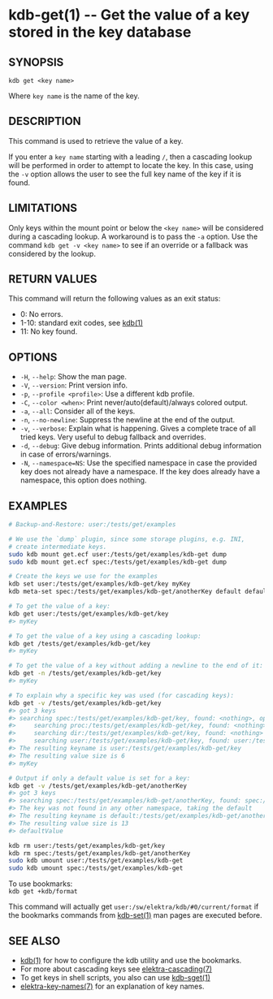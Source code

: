 # kdb-get(1) -- Get the value of a key stored in the key database

## SYNOPSIS

`kdb get <key name>`

Where `key name` is the name of the key.

## DESCRIPTION

This command is used to retrieve the value of a key.

If you enter a `key name` starting with a leading `/`, then a cascading lookup will be performed in order to attempt to locate the key.
In this case, using the `-v` option allows the user to see the full key name of the key if it is found.

## LIMITATIONS

Only keys within the mount point or below the `<key name>` will be considered during a cascading lookup.
A workaround is to pass the `-a` option.
Use the command `kdb get -v <key name>` to see if an override or a fallback was considered by the lookup.

## RETURN VALUES

This command will return the following values as an exit status:

- 0:
  No errors.
- 1-10:
  standard exit codes, see [kdb(1)](kdb.md)
- 11:
  No key found.

## OPTIONS

- `-H`, `--help`:
  Show the man page.
- `-V`, `--version`:
  Print version info.
- `-p`, `--profile <profile>`:
  Use a different kdb profile.
- `-C`, `--color <when>`:
  Print never/auto(default)/always colored output.
- `-a`, `--all`:
  Consider all of the keys.
- `-n`, `--no-newline`:
  Suppress the newline at the end of the output.
- `-v`, `--verbose`:
  Explain what is happening.
  Gives a complete trace of all tried keys.
  Very useful to debug fallback and overrides.
- `-d`, `--debug`:
  Give debug information. Prints additional debug information in case of errors/warnings.
- `-N`, `--namespace=NS`:
  Use the specified namespace in case the provided key does not already have a namespace.
  If the key does already have a namespace, this option does nothing.

## EXAMPLES

```sh
# Backup-and-Restore: user:/tests/get/examples

# We use the `dump` plugin, since some storage plugins, e.g. INI,
# create intermediate keys.
sudo kdb mount get.ecf user:/tests/get/examples/kdb-get dump
sudo kdb mount get.ecf spec:/tests/get/examples/kdb-get dump

# Create the keys we use for the examples
kdb set user:/tests/get/examples/kdb-get/key myKey
kdb meta-set spec:/tests/get/examples/kdb-get/anotherKey default defaultValue

# To get the value of a key:
kdb get user:/tests/get/examples/kdb-get/key
#> myKey

# To get the value of a key using a cascading lookup:
kdb get /tests/get/examples/kdb-get/key
#> myKey

# To get the value of a key without adding a newline to the end of it:
kdb get -n /tests/get/examples/kdb-get/key
#> myKey

# To explain why a specific key was used (for cascading keys):
kdb get -v /tests/get/examples/kdb-get/key
#> got 3 keys
#> searching spec:/tests/get/examples/kdb-get/key, found: <nothing>, options: KDB_O_CALLBACK
#>     searching proc:/tests/get/examples/kdb-get/key, found: <nothing>
#>     searching dir:/tests/get/examples/kdb-get/key, found: <nothing>
#>     searching user:/tests/get/examples/kdb-get/key, found: user:/tests/get/examples/kdb-get/key
#> The resulting keyname is user:/tests/get/examples/kdb-get/key
#> The resulting value size is 6
#> myKey

# Output if only a default value is set for a key:
kdb get -v /tests/get/examples/kdb-get/anotherKey
#> got 3 keys
#> searching spec:/tests/get/examples/kdb-get/anotherKey, found: spec:/tests/get/examples/kdb-get/anotherKey, options: KDB_O_CALLBACK
#> The key was not found in any other namespace, taking the default
#> The resulting keyname is default:/tests/get/examples/kdb-get/anotherKey
#> The resulting value size is 13
#> defaultValue

kdb rm user:/tests/get/examples/kdb-get/key
kdb rm spec:/tests/get/examples/kdb-get/anotherKey
sudo kdb umount user:/tests/get/examples/kdb-get
sudo kdb umount spec:/tests/get/examples/kdb-get
```

To use bookmarks:<br>
`kdb get +kdb/format`

This command will actually get `user:/sw/elektra/kdb/#0/current/format` if the bookmarks commands from
[kdb-set(1)](kdb-set.md) man pages are executed before.

## SEE ALSO

- [kdb(1)](kdb.md) for how to configure the kdb utility and use the bookmarks.
- For more about cascading keys see [elektra-cascading(7)](elektra-cascading.md)
- To get keys in shell scripts, you also can use [kdb-sget(1)](kdb-sget.md)
- [elektra-key-names(7)](elektra-key-names.md) for an explanation of key names.
